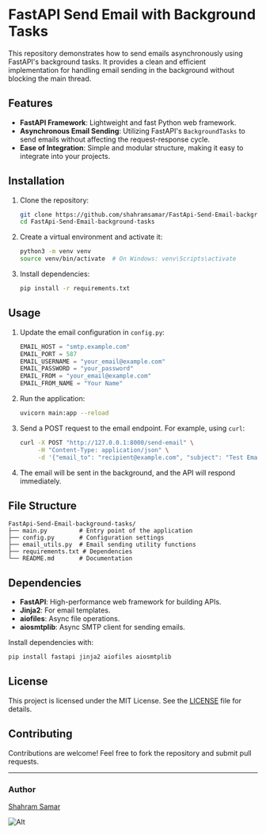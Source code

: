# FastAPI Send Email with Background Tasks

This repository demonstrates how to send emails asynchronously using FastAPI's background tasks. It provides a clean and efficient implementation for handling email sending in the background without blocking the main thread.

## Features

- **FastAPI Framework**: Lightweight and fast Python web framework.
- **Asynchronous Email Sending**: Utilizing FastAPI's `BackgroundTasks` to send emails without affecting the request-response cycle.
- **Ease of Integration**: Simple and modular structure, making it easy to integrate into your projects.

## Installation

1. Clone the repository:

   ```bash
   git clone https://github.com/shahramsamar/FastApi-Send-Email-background-tasks.git
   cd FastApi-Send-Email-background-tasks
   ```

2. Create a virtual environment and activate it:

   ```bash
   python3 -m venv venv
   source venv/bin/activate  # On Windows: venv\Scripts\activate
   ```

3. Install dependencies:

   ```bash
   pip install -r requirements.txt
   ```

## Usage

1. Update the email configuration in `config.py`:

   ```python
   EMAIL_HOST = "smtp.example.com"
   EMAIL_PORT = 587
   EMAIL_USERNAME = "your_email@example.com"
   EMAIL_PASSWORD = "your_password"
   EMAIL_FROM = "your_email@example.com"
   EMAIL_FROM_NAME = "Your Name"
   ```

2. Run the application:

   ```bash
   uvicorn main:app --reload
   ```

3. Send a POST request to the email endpoint. For example, using `curl`:

   ```bash
   curl -X POST "http://127.0.0.1:8000/send-email" \
        -H "Content-Type: application/json" \
        -d '{"email_to": "recipient@example.com", "subject": "Test Email", "body": "Hello, this is a test email!"}'
   ```

4. The email will be sent in the background, and the API will respond immediately.

## File Structure

```
FastApi-Send-Email-background-tasks/
├── main.py         # Entry point of the application
├── config.py       # Configuration settings
├── email_utils.py  # Email sending utility functions
├── requirements.txt # Dependencies
└── README.md       # Documentation
```

## Dependencies

- **FastAPI**: High-performance web framework for building APIs.
- **Jinja2**: For email templates.
- **aiofiles**: Async file operations.
- **aiosmtplib**: Async SMTP client for sending emails.

Install dependencies with:

```bash
pip install fastapi jinja2 aiofiles aiosmtplib
```

## License

This project is licensed under the MIT License. See the [LICENSE](LICENSE) file for details.

## Contributing

Contributions are welcome! Feel free to fork the repository and submit pull requests.

---

### Author

[Shahram Samar](https://github.com/shahramsamar)

![Alt](https://repobeats.axiom.co/api/embed/eabe6508a91fa38b4ace0060919094363916f544.svg "Repobeats analytics image")
